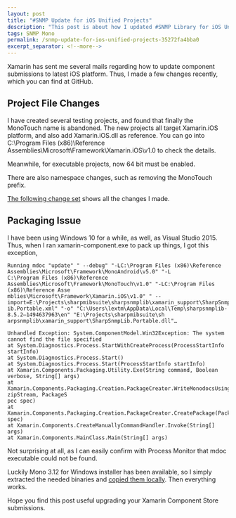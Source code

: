 ```yaml
---
layout: post
title: "#SNMP Update for iOS Unified Projects"
description: "This post is about how I updated #SNMP Library for iOS Unified Projects."
tags: SNMP Mono
permalink: /snmp-update-for-ios-unified-projects-35272fa4bba0
excerpt_separator: <!--more-->
---
```

Xamarin has sent me several mails regarding how to update component submissions to latest iOS platform. Thus, I made a few changes recently, which you can find at GitHub.
<!--more-->

## Project File Changes

I have created several testing projects, and found that finally the MonoTouch name is abandoned. The new projects all target Xamarin.iOS platform, and also add Xamarin.iOS.dll as reference. You can go into C:\Program Files (x86)\Reference Assemblies\Microsoft\Framework\Xamarin.iOS\v1.0 to check the details.

Meanwhile, for executable projects, now 64 bit must be enabled.

There are also namespace changes, such as removing the MonoTouch prefix.

[The following change set](https://github.com/lextudio/sharpsnmplib/commit/d3caee6984061e2db17dc048cef5449a29dc2a05) shows all the changes I made.

## Packaging Issue

I have been using Windows 10 for a while, as well, as Visual Studio 2015. Thus, when I ran xamarin-component.exe to pack up things, I got this exception,

``` text
Running mdoc "update" " --debug" "-LC:\Program Files (x86)\Reference Assemblies\Microsoft\Framework\MonoAndroid\v5.0" "-L
C:\Program Files (x86)\Reference Assemblies\Microsoft\Framework\MonoTouch\v1.0" "-LC:\Program Files (x86)\Reference Asse
mblies\Microsoft\Framework\Xamarin.iOS\v1.0" " --import=E:\Projects\sharpmibsuite\sharpsnmplib\xamarin_support\SharpSnmpL
ib.Portable.xml" "-o" "C:\Users\lextm\AppData\Local\Temp\sharpsnmplib-8.5.2–1494637963\en" "E:\Projects\sharpmibsuite\sh
arpsnmplib\xamarin_support\SharpSnmpLib.Portable.dll"…

Unhandled Exception: System.ComponentModel.Win32Exception: The system cannot find the file specified
at System.Diagnostics.Process.StartWithCreateProcess(ProcessStartInfo startInfo)
at System.Diagnostics.Process.Start()
at System.Diagnostics.Process.Start(ProcessStartInfo startInfo)
at Xamarin.Components.Packaging.Utility.Exe(String command, Boolean verbose, String[] args)
at Xamarin.Components.Packaging.Creation.PackageCreator.WriteMonodocsUsingXmldocs(ZipOutputStream zipStream, PackageS
pec spec)
at Xamarin.Components.Packaging.Creation.PackageCreator.CreatePackage(PackageSpec spec)
at Xamarin.Components.CreateManuallyCommandHandler.Invoke(String[] args)
at Xamarin.Components.MainClass.Main(String[] args)
```

Not surprising at all, as I can easily confirm with Process Monitor that mdoc executable could not be found.

Luckily Mono 3.12 for Windows installer has been available, so I simply extracted the needed binaries and [copied them locally](https://github.com/lextudio/sharpsnmplib/commit/8b364a3ac76f2c66124aa214a78da30e52811b8a). Then everything works.

Hope you find this post useful upgrading your Xamarin Component Store submissions.

